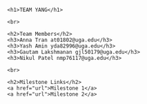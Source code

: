 
    <h1>TEAM YANG</h1>
    
    <br> 
    
    <h2>Team Members</h2> 
    <h3>Anna Tran at01802@uga.edu</h3>
    <h3>Yash Amin yda82996@uga.edu</h3>
    <h3>Gautam Lakshmanan gjl50179@uga.edu</h3>
    <h3>Nikul Patel nmp76117@uga.edu</h3>
    
    <br>
    
    <h2>Milestone Links</h2>
    <a href="url">Milestone 1</a>
    <a href="url">Milestone 2</a>

